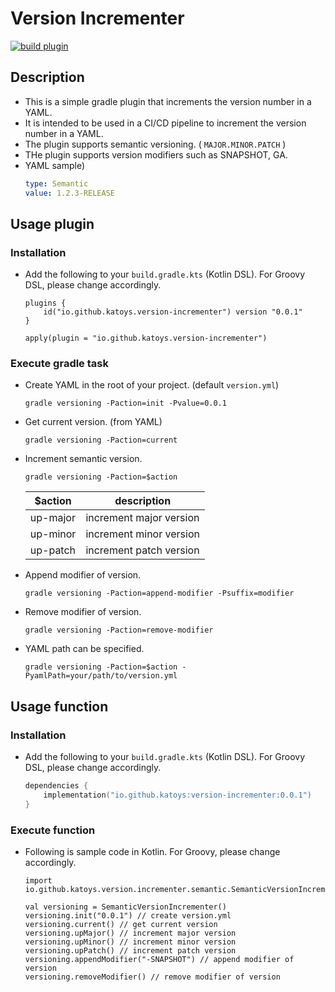 # Version Incrementer

[![build plugin](https://github.com/katoys/version-incrementer/actions/workflows/build-plugin.yml/badge.svg?branch=main)](https://github.com/katoys/version-incrementer/actions/workflows/build-plugin.yml)

## Description

- This is a simple gradle plugin that increments the version number in a YAML.
- It is intended to be used in a CI/CD pipeline to increment the version number in a YAML.
- The plugin supports semantic versioning. ( `MAJOR.MINOR.PATCH` )
- THe plugin supports version modifiers such as SNAPSHOT, GA.
- YAML sample)
  ```yaml
  type: Semantic
  value: 1.2.3-RELEASE
  ```

## Usage plugin

### Installation

- Add the following to your `build.gradle.kts` (Kotlin DSL). For Groovy DSL, please change accordingly.
    ```
    plugins {
        id("io.github.katoys.version-incrementer") version "0.0.1"
    }
    
    apply(plugin = "io.github.katoys.version-incrementer")
    ```

### Execute gradle task

- Create YAML in the root of your project. (default `version.yml`)
    ```console
    gradle versioning -Paction=init -Pvalue=0.0.1
    ```
- Get current version. (from YAML)
    ```console
    gradle versioning -Paction=current
    ```
- Increment semantic version.
    ```console
    gradle versioning -Paction=$action
    ```
  | $action       | description             |
  |---------------|-------------------------|
  | up-major      | increment major version |
  | up-minor      | increment minor version |
  | up-patch      | increment patch version |
- Append modifier of version.
    ```console
    gradle versioning -Paction=append-modifier -Psuffix=modifier
    ```
- Remove modifier of version.
    ```console
    gradle versioning -Paction=remove-modifier
    ```
- YAML path can be specified.
    ```console
    gradle versioning -Paction=$action -PyamlPath=your/path/to/version.yml
    ```

## Usage function

### Installation

- Add the following to your `build.gradle.kts` (Kotlin DSL). For Groovy DSL, please change accordingly.
    ```build.gradle.kts
    dependencies {
        implementation("io.github.katoys:version-incrementer:0.0.1")
    } 
    ```

### Execute function

- Following is sample code in Kotlin. For Groovy, please change accordingly.
  ```
  import io.github.katoys.version.incrementer.semantic.SemanticVersionIncrementer
  ```
  ```
  val versioning = SemanticVersionIncrementer()
  versioning.init("0.0.1") // create version.yml
  versioning.current() // get current version
  versioning.upMajor() // increment major version
  versioning.upMinor() // increment minor version
  versioning.upPatch() // increment patch version
  versioning.appendModifier("-SNAPSHOT") // append modifier of version
  versioning.removeModifier() // remove modifier of version
  ```